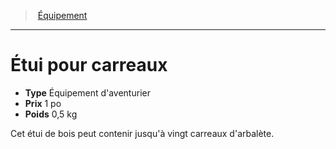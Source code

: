 ﻿---
!Equipment
Type: Équipement d'aventurier
Price: 1 po
Weight: 0,5 kg
Id: equipment_hd.md#Étui-pour-carreaux
ParentLink: equipment_hd.md#Équipement
Name: Étui pour carreaux
ParentName: Équipement
NameLevel: 1
---
> [Équipement](hd_equipment.md)

---

# Étui pour carreaux

- **Type** Équipement d'aventurier
- **Prix** 1 po
- **Poids** 0,5 kg

Cet étui de bois peut contenir jusqu'à vingt carreaux d'arbalète.

